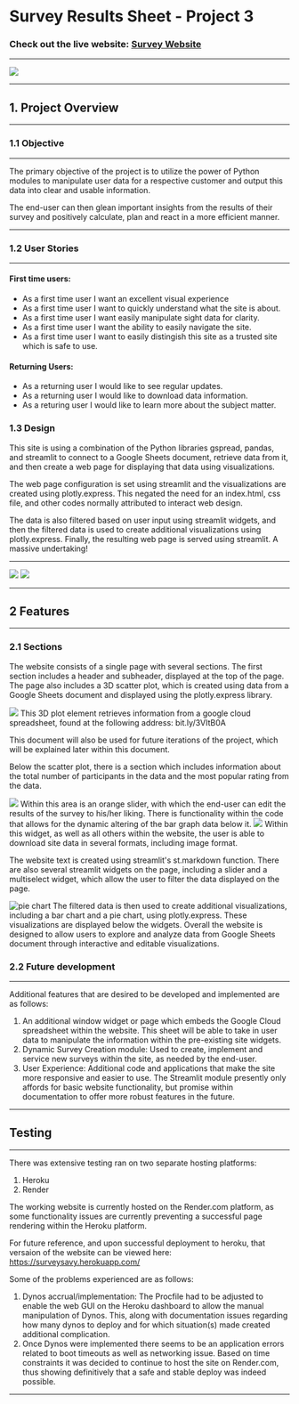 # Survey Results Sheet - Project 3

### Check out the live website: <a href="https://survey-results-sheet.onrender.com/">Survey Website</a>

<hr>

<img src="images/amIresponsive.png">

<hr>

## 1. Project Overview
<hr>

### 1.1 Objective

<hr>

The primary objective of the project is to utilize the power of Python modules to manipulate user data for a respective customer and output this data into clear and usable information.

The end-user can then glean important insights from the results of their survey and positively calculate, plan and react in a more efficient manner.
<hr>

### 1.2 User Stories

<hr>

#### First time users:

* As a first time user I want an excellent visual experience
* As a first time user I want to quickly understand what the site is about.
* As a first time user I want easily manipulate sight data for clarity.
* As a first time user I want the ability to easily navigate the site.
* As a first time user I want to easily distingish this site as a trusted site which is safe to use.

#### Returning Users:

* As a returning user I would like to see regular updates.
* As a returning user I would like to download data information.
* As a returing user I would like to learn more about the subject matter.

### 1.3 Design

This site is using a combination of the Python libraries gspread, pandas, and streamlit to connect to a Google Sheets document, retrieve data from it, and then create a web page for displaying that data using visualizations. 

The web page configuration is set using streamlit and the visualizations are created using plotly.express. This negated the need for an index.html, css file, and other codes normally attributed to interact web design.

The data is also filtered based on user input using streamlit widgets, and then the filtered data is used to create additional visualizations using plotly.express. Finally, the resulting web page is served using streamlit. A massive undertaking!
<hr>

<img src="images/survey.png">
<img src="images/MidSection_Spreadsheet.png">

<hr>

## 2 Features

<hr>

### 2.1 Sections

The website consists of a single page with several sections. The first section includes a header and subheader, displayed at the top of the page. The page also includes a 3D scatter plot, which is created using data from a Google Sheets document and displayed using the plotly.express library. 

<img src="images/3dPlotter.png">
This 3D plot element retrieves information from a google cloud spreadsheet, found at the following address: bit.ly/3VItB0A

This document will also be used for future iterations of the project, which will be explained later within this document.

Below the scatter plot, there is a section which includes information about the total number of participants in the data and the most popular rating from the data. 

<img src="images/Data_analysis_results.png">
Within this area is an orange slider, with which the end-user can edit the results of the survey to his/her liking. There is functionality within the code that allows for the dynamic altering of the bar graph data below it.

<img src="images/Votes_to_Ratings.png">
Within this widget, as well as all others within the website, the user is able to download site data in several formats, including image format.

The website text is created using streamlit's st.markdown function. There are also several streamlit widgets on the page, including a slider and a multiselect widget, which allow the user to filter the data displayed on the page. 

<img src="images/PieChart.png" alt="pie chart">
The filtered data is then used to create additional visualizations, including a bar chart and a pie chart, using plotly.express. These visualizations are displayed below the widgets. Overall the website is designed to allow users to explore and analyze data from Google Sheets document through interactive and editable visualizations.

### 2.2 Future development

<hr>

Additional features that are desired to be developed and implemented are as follows:

1. An additional window widget or page which embeds the Google Cloud spreadsheet within the website. This sheet will be able to take in user data to manipulate the information within the pre-existing site widgets.
2. Dynamic Survey Creation module: Used to create, implement and service new surveys within the site, as needed by the end-user.
3. User Experience: Additional code and applications that make the site more responsive and easier to use. The Streamlit module presently only affords for basic website functionality, but promise within documentation to offer more robust features in the future.

<hr>

## Testing

<hr>

There was extensive testing ran on two separate hosting platforms:

1. Heroku
2. Render

The working website is currently hosted on the Render.com platform, as some functionality issues are currently preventing a successful page rendering within the Heroku platform.

For future reference, and upon successful deployment to heroku, that versaion of the website can be viewed here: https://surveysavy.herokuapp.com/

Some of the problems experienced are as follows:

1. Dynos accrual/implementation: The Procfile had to be adjusted to enable the web GUI on the Heroku dashboard to allow the manual manipulation of Dynos. This, along with documentation issues regarding how many dynos to deploy and for which situation(s) made created additional complication.
2. Once Dynos were implemented there seems to be an application errors related to boot timeouts as well as networking issue. Based on time constraints it was decided to continue to host the site on Render.com, thus showing definitively that a safe and stable deploy was indeed possible.

<hr>

